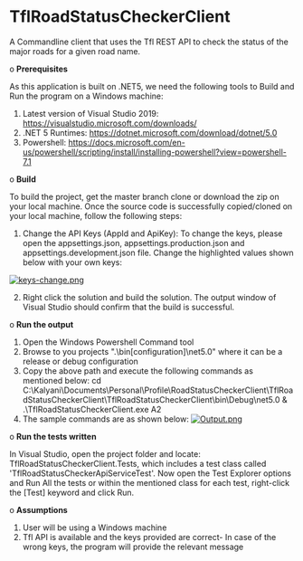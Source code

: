 # TflRoadStatusCheckerClient
A Commandline client that uses the Tfl REST API to check the status of the major roads for a given road name.

o	**Prerequisites**

As this application is built on .NET5, we need the following tools to Build and Run the program on a Windows machine:
1. Latest version of Visual Studio 2019: https://visualstudio.microsoft.com/downloads/
2. .NET 5 Runtimes: https://dotnet.microsoft.com/download/dotnet/5.0
3. Powershell: https://docs.microsoft.com/en-us/powershell/scripting/install/installing-powershell?view=powershell-7.1


o	**Build**

To build the project, get the master branch clone or download the zip on your local machine.
Once the source code is successfully copied/cloned on your local machine, follow the following steps:
1. Change the API Keys (AppId and ApiKey):
To change the keys, please open the appsettings.json, appsettings.production.json and appsettings.development.json file.
Change the highlighted values shown below with your own keys:


[![keys-change.png](https://i.postimg.cc/fLK3fcj1/keys-change.png)](https://postimg.cc/DJSy2bNc)

2. Right click the solution and build the solution.
The output window of Visual Studio should confirm that the build is successful.


o	**Run the output**

1. Open the Windows Powershell Command tool
2. Browse to you projects ".\bin\[configuration]\net5.0" where it can be a release or debug configuration
3. Copy the above path and execute the following commands as mentioned below:
 cd C:\Kalyani\Documents\Personal\Profile\RoadStatusCheckerClient\TflRoadStatusCheckerClient\TflRoadStatusCheckerClient\bin\Debug\net5.0
 & .\TflRoadStatusCheckerClient.exe A2
4. The sample commands are as shown below:
[![Output.png](https://i.postimg.cc/7Z3mrcxz/Output.png)](https://postimg.cc/pmdDDs5V)

o	**Run the tests written**

In Visual Studio, open the project folder and locate: TflRoadStatusCheckerClient.Tests, which includes a test class called 'TflRoadStatusCheckerApiServiceTest'. Now open the Test Explorer options and Run All the tests or within the mentioned class for each test, right-click the [Test] keyword and click Run.

o	**Assumptions**

1. User will be using a Windows machine
2. Tfl API is available and the keys provided are correct- In case of the wrong keys, the program will provide the relevant message


